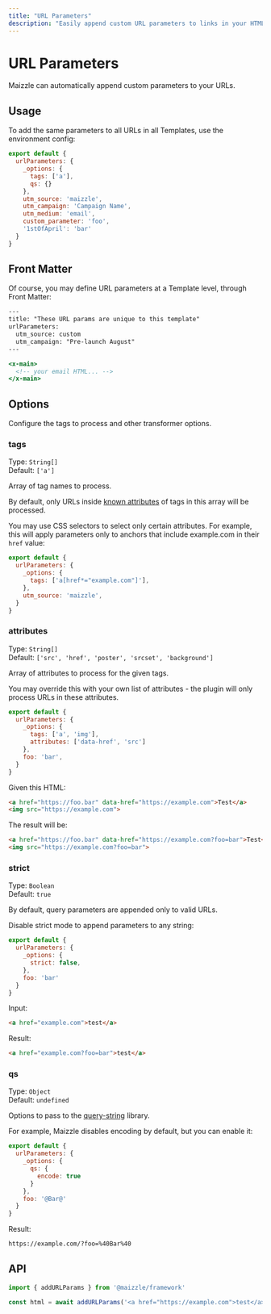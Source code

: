 ```yaml
---
title: "URL Parameters"
description: "Easily append custom URL parameters to links in your HTML email template."
---
```


# URL Parameters

Maizzle can automatically append custom parameters to your URLs.

## Usage

To add the same parameters to all URLs in all Templates, use the environment config:

```js [config.js]
export default {
  urlParameters: {
    _options: {
      tags: ['a'],
      qs: {}
    },
    utm_source: 'maizzle',
    utm_campaign: 'Campaign Name',
    utm_medium: 'email',
    custom_parameter: 'foo',
    '1stOfApril': 'bar'
  }
}
```

## Front Matter

Of course, you may define URL parameters at a Template level, through Front Matter:

```hbs [emails/example.html]
---
title: "These URL params are unique to this template"
urlParameters:
  utm_source: custom
  utm_campaign: "Pre-launch August"
---

<x-main>
  <!-- your email HTML... -->
</x-main>
```

## Options

Configure the tags to process and other transformer options.

### tags

Type: `String[]`\
Default: `['a']`

Array of tag names to process.

By default, only URLs inside [known attributes](#attributes) of tags in this array will be processed.

You may use CSS selectors to select only certain attributes. For example, this will apply parameters only to anchors that include example.com in their `href` value:

```js [config.js]
export default {
  urlParameters: {
    _options: {
      tags: ['a[href*="example.com"]'],
    },
    utm_source: 'maizzle',
  }
}
```

### attributes

Type: `String[]`\
Default: `['src', 'href', 'poster', 'srcset', 'background']`

Array of attributes to process for the given tags.

You may override this with your own list of attributes - the plugin will only process URLs in these attributes.

```js [config.js]
export default {
  urlParameters: {
    _options: {
      tags: ['a', 'img'],
      attributes: ['data-href', 'src']
    },
    foo: 'bar',
  }
}
```

Given this HTML:

```html
<a href="https://foo.bar" data-href="https://example.com">Test</a>
<img src="https://example.com">
```

The result will be:

```html
<a href="https://foo.bar" data-href="https://example.com?foo=bar">Test</a>
<img src="https://example.com?foo=bar">
```

### strict

Type: `Boolean`\
Default: `true`

By default, query parameters are appended only to valid URLs.

Disable strict mode to append parameters to any string:

```js [config.js]
export default {
  urlParameters: {
    _options: {
      strict: false,
    },
    foo: 'bar'
  }
}
```

Input:

```html
<a href="example.com">test</a>
```

Result:

```html
<a href="example.com?foo=bar">test</a>
```

### qs

Type: `Object`\
Default: `undefined`

Options to pass to the [query-string](https://github.com/sindresorhus/query-string#stringifyobject-options) library.

For example, Maizzle disables encoding by default, but you can enable it:

```js [config.js]
export default {
  urlParameters: {
    _options: {
      qs: {
        encode: true
      }
    },
    foo: '@Bar@'
  }
}
```

Result:

```html
https://example.com/?foo=%40Bar%40
```

## API

```js [app.js]
import { addURLParams } from '@maizzle/framework'

const html = await addURLParams('<a href="https://example.com">test</a>', {utm_source: 'maizzle'})
```
